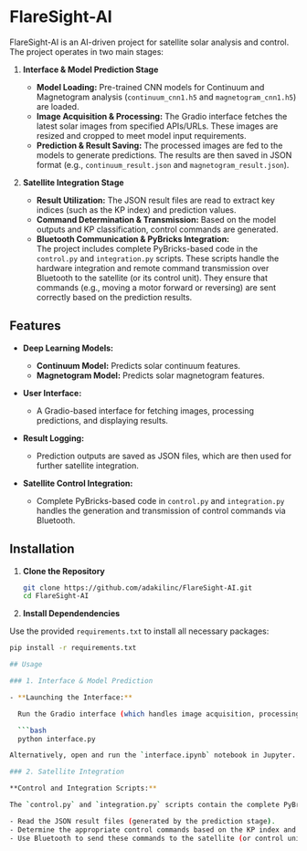
# FlareSight-AI

FlareSight-AI is an AI-driven project for satellite solar analysis and control. The project operates in two main stages:

1. **Interface & Model Prediction Stage**  
   - **Model Loading:** Pre-trained CNN models for Continuum and Magnetogram analysis (`continuum_cnn1.h5` and `magnetogram_cnn1.h5`) are loaded.
   - **Image Acquisition & Processing:** The Gradio interface fetches the latest solar images from specified APIs/URLs. These images are resized and cropped to meet model input requirements.
   - **Prediction & Result Saving:** The processed images are fed to the models to generate predictions. The results are then saved in JSON format (e.g., `continuum_result.json` and `magnetogram_result.json`).

2. **Satellite Integration Stage**  
   - **Result Utilization:** The JSON result files are read to extract key indices (such as the KP index) and prediction values.
   - **Command Determination & Transmission:** Based on the model outputs and KP classification, control commands are generated.
   - **Bluetooth Communication & PyBricks Integration:**  
     The project includes complete PyBricks-based code in the `control.py` and `integration.py` scripts. These scripts handle the hardware integration and remote command transmission over Bluetooth to the satellite (or its control unit). They ensure that commands (e.g., moving a motor forward or reversing) are sent correctly based on the prediction results.

## Features

- **Deep Learning Models:**  
  - **Continuum Model:** Predicts solar continuum features.
  - **Magnetogram Model:** Predicts solar magnetogram features.

- **User Interface:**  
  - A Gradio-based interface for fetching images, processing predictions, and displaying results.

- **Result Logging:**  
  - Prediction outputs are saved as JSON files, which are then used for further satellite integration.

- **Satellite Control Integration:**  
  - Complete PyBricks-based code in `control.py` and `integration.py` handles the generation and transmission of control commands via Bluetooth.

## Installation

1. **Clone the Repository**

   ```bash
   git clone https://github.com/adakilinc/FlareSight-AI.git
   cd FlareSight-AI

2. **Install Dependendencies**

Use the provided `requirements.txt` to install all necessary packages:

```bash
pip install -r requirements.txt

## Usage

### 1. Interface & Model Prediction

- **Launching the Interface:**

  Run the Gradio interface (which handles image acquisition, processing, prediction, and saving results) by executing:

  ```bash
  python interface.py

Alternatively, open and run the `interface.ipynb` notebook in Jupyter.

### 2. Satellite Integration

**Control and Integration Scripts:**

The `control.py` and `integration.py` scripts contain the complete PyBricks-based code for satellite integration. They:

- Read the JSON result files (generated by the prediction stage).
- Determine the appropriate control commands based on the KP index and model outputs.
- Use Bluetooth to send these commands to the satellite (or control unit).





